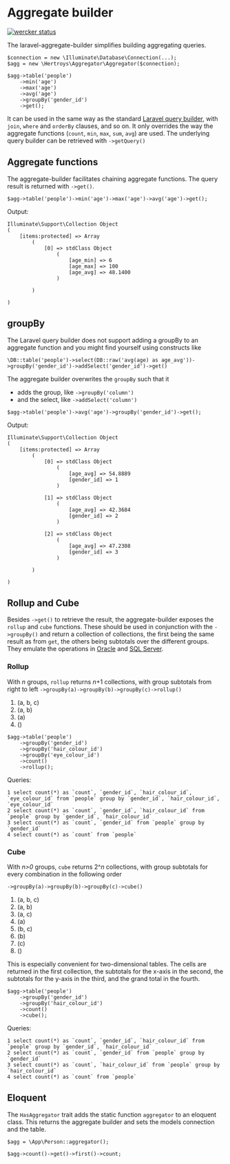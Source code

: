 # Aggregate builder

[![wercker status](https://app.wercker.com/status/0d0afd8b0f3deeeaa8536e887e415548/s/master "wercker status")](https://app.wercker.com/project/byKey/0d0afd8b0f3deeeaa8536e887e415548)

The laravel-aggregate-builder simplifies building aggregating queries.

```
$connection = new \Illuminate\Database\Connection(...);
$agg = new \Hertroys\Aggregator\Aggregator($connection);

$agg->table('people')
    ->min('age')
    ->max('age')
    ->avg('age')
    ->groupBy('gender_id')
    ->get();
```

It can be used in the same way as the standard [Laravel query builder](http://laravel.com/docs/queries), with `join`, `where` and `orderBy` clauses, and so on. It only overrides the way the aggregate functions (`count`, `min`, `max`, `sum`, `avg`) are used. The underlying query builder can be retrieved with `->getQuery()`

## Aggregate functions
The aggregate-builder facilitates chaining aggregate functions. The query result is returned with `->get()`.

```
$agg->table('people')->min('age')->max('age')->avg('age')->get();
```

Output:

```
Illuminate\Support\Collection Object
(
    [items:protected] => Array
        (
            [0] => stdClass Object
                (
                    [age_min] => 6
                    [age_max] => 100
                    [age_avg] => 48.1400
                )

        )

)
```

## groupBy
The Laravel query builder does not support adding a groupBy to an aggregate function and you might find yourself using constructs like

`\DB::table('people')->select(DB::raw('avg(age) as age_avg'))->groupBy('gender_id')->addSelect('gender_id')->get()`

The aggregate builder overwrites the `groupBy` such that it

- adds the group, like `->groupBy('column')`
- and the select, like `->addSelect('column')`

```
$agg->table('people')->avg('age')->groupBy('gender_id')->get();
```

Output:
```
Illuminate\Support\Collection Object
(
    [items:protected] => Array
        (
            [0] => stdClass Object
                (
                    [age_avg] => 54.8889
                    [gender_id] => 1
                )

            [1] => stdClass Object
                (
                    [age_avg] => 42.3684
                    [gender_id] => 2
                )

            [2] => stdClass Object
                (
                    [age_avg] => 47.2308
                    [gender_id] => 3
                )

        )

)
```

## Rollup and Cube
Besides `->get()` to retrieve the result, the aggregate-builder exposes the `rollup` and `cube` functions. These should be used in conjunction with the `->groupBy()` and return a collection of collections, the first being the same result as from `get`, the others being subtotals over the different groups. They emulate the operations in [Oracle](https://oracle-base.com/articles/misc/rollup-cube-grouping-functions-and-grouping-sets) and [SQL Server](https://technet.microsoft.com/en-us/library/bb522495(v=sql.105).aspx).

### Rollup
With *n* groups, `rollup` returns *n*+1 collections, with group subtotals from right to left
`->groupBy(a)->groupBy(b)->groupBy(c)->rollup()`

1. (a, b, c)
2. (a, b)
3. (a)
4. ()

```
$agg->table('people')
    ->groupBy('gender_id')
    ->groupBy('hair_colour_id')
    ->groupBy('eye_colour_id')
    ->count()
    ->rollup();
```

Queries:
```
1 select count(*) as `count`, `gender_id`, `hair_colour_id`, `eye_colour_id` from `people` group by `gender_id`, `hair_colour_id`, `eye_colour_id`
2 select count(*) as `count`, `gender_id`, `hair_colour_id` from `people` group by `gender_id`, `hair_colour_id`
3 select count(*) as `count`, `gender_id` from `people` group by `gender_id`
4 select count(*) as `count` from `people`
```

### Cube
With *n>0* groups, `cube` returns 2^*n* collections, with group subtotals for every combination in the following order

`->groupBy(a)->groupBy(b)->groupBy(c)->cube()`

1. (a, b, c)
2. (a, b)
3. (a, c)
4. (a)
5. (b, c)
6. (b)
7. (c)
8. ()

This is especially convenient for two-dimensional tables. The cells are returned in the first collection, the subtotals for the x-axis in the second, the subtotals for the y-axis in the third, and the grand total in the fourth.

```
$agg->table('people')
    ->groupBy('gender_id')
    ->groupBy('hair_colour_id')
    ->count()
    ->cube();
```

Queries:
```
1 select count(*) as `count`, `gender_id`, `hair_colour_id` from `people` group by `gender_id`, `hair_colour_id`
2 select count(*) as `count`, `gender_id` from `people` group by `gender_id`
3 select count(*) as `count`, `hair_colour_id` from `people` group by `hair_colour_id`
4 select count(*) as `count` from `people`
```

## Eloquent
The `HasAggregator` trait adds the static function `aggregator` to an eloquent class. This returns the aggregate builder and sets the models connection and the table.

```
$agg = \App\Person::aggregator();

$agg->count()->get()->first()->count;
```
